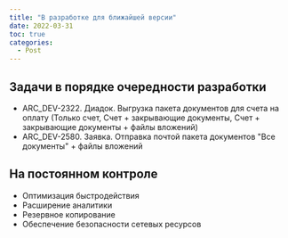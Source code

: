 ```yaml
---
title: "В разработке для ближайшей версии"
date: 2022-03-31
toc: true
categories:
  - Post  
---
```

## Задачи в порядке очередности разработки
-   ARC_DEV-2322. Диадок. Выгрузка пакета документов для счета на оплату (Только счет, Счет + закрывающие документы, Счет + закрывающие документы + файлы вложений)
-   ARC_DEV-2580. Заявка. Отправка почтой пакета документов "Все документы" + файлы вложений


## На постоянном контроле
-   Оптимизация быстродействия
-   Расширение аналитики
-   Резервное копирование
-   Обеспечение безопасности сетевых ресурсов
